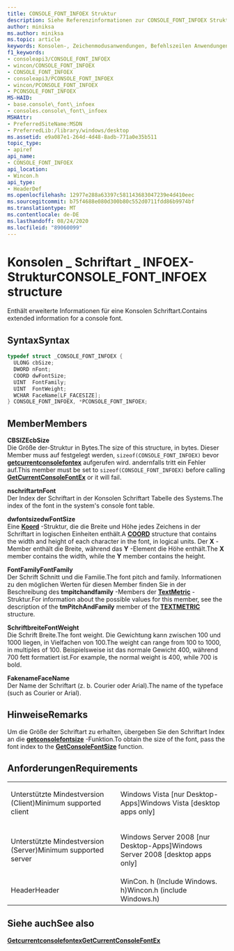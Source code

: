 ```yaml
---
title: CONSOLE_FONT_INFOEX Struktur
description: Siehe Referenzinformationen zur CONSOLE_FONT_INFOEX Struktur, die erweiterte Informationen für eine Konsolen Schriftart enthält.
author: miniksa
ms.author: miniksa
ms.topic: article
keywords: Konsolen-, Zeichenmodusanwendungen, Befehlszeilen Anwendungen, Terminalanwendungen, Konsolen-API
f1_keywords:
- consoleapi3/CONSOLE_FONT_INFOEX
- wincon/CONSOLE_FONT_INFOEX
- CONSOLE_FONT_INFOEX
- consoleapi3/PCONSOLE_FONT_INFOEX
- wincon/PCONSOLE_FONT_INFOEX
- PCONSOLE_FONT_INFOEX
MS-HAID:
- base.console\_font\_infoex
- consoles.console\_font\_infoex
MSHAttr:
- PreferredSiteName:MSDN
- PreferredLib:/library/windows/desktop
ms.assetid: e9a087e1-264d-4d48-8adb-771a0e35b511
topic_type:
- apiref
api_name:
- CONSOLE_FONT_INFOEX
api_location:
- Wincon.h
api_type:
- HeaderDef
ms.openlocfilehash: 12977e288a63397c581143683047239e4d410eec
ms.sourcegitcommit: b75f4688e080d300b80c552d0711fdd86b9974bf
ms.translationtype: MT
ms.contentlocale: de-DE
ms.lasthandoff: 08/24/2020
ms.locfileid: "89060099"
---
```

# <a name="console_font_infoex-structure"></a><span data-ttu-id="c9a3c-104">Konsolen \_ Schriftart \_ INFOEX-Struktur</span><span class="sxs-lookup"><span data-stu-id="c9a3c-104">CONSOLE\_FONT\_INFOEX structure</span></span>


<span data-ttu-id="c9a3c-105">Enthält erweiterte Informationen für eine Konsolen Schriftart.</span><span class="sxs-lookup"><span data-stu-id="c9a3c-105">Contains extended information for a console font.</span></span>

<a name="syntax"></a><span data-ttu-id="c9a3c-106">Syntax</span><span class="sxs-lookup"><span data-stu-id="c9a3c-106">Syntax</span></span>
------

```C
typedef struct _CONSOLE_FONT_INFOEX {
  ULONG cbSize;
  DWORD nFont;
  COORD dwFontSize;
  UINT  FontFamily;
  UINT  FontWeight;
  WCHAR FaceName[LF_FACESIZE];
} CONSOLE_FONT_INFOEX, *PCONSOLE_FONT_INFOEX;
```

<a name="members"></a><span data-ttu-id="c9a3c-107">Member</span><span class="sxs-lookup"><span data-stu-id="c9a3c-107">Members</span></span>
-------

<span data-ttu-id="c9a3c-108">**CBSIZE**</span><span class="sxs-lookup"><span data-stu-id="c9a3c-108">**cbSize**</span></span>  
<span data-ttu-id="c9a3c-109">Die Größe der-Struktur in Bytes.</span><span class="sxs-lookup"><span data-stu-id="c9a3c-109">The size of this structure, in bytes.</span></span> <span data-ttu-id="c9a3c-110">Dieser Member muss auf festgelegt werden, `sizeof(CONSOLE_FONT_INFOEX)` bevor [**getcurrentconsolefontex**](getcurrentconsolefontex.md) aufgerufen wird. andernfalls tritt ein Fehler auf.</span><span class="sxs-lookup"><span data-stu-id="c9a3c-110">This member must be set to `sizeof(CONSOLE_FONT_INFOEX)` before calling [**GetCurrentConsoleFontEx**](getcurrentconsolefontex.md) or it will fail.</span></span>

<span data-ttu-id="c9a3c-111">**nschriftart**</span><span class="sxs-lookup"><span data-stu-id="c9a3c-111">**nFont**</span></span>  
<span data-ttu-id="c9a3c-112">Der Index der Schriftart in der Konsolen Schriftart Tabelle des Systems.</span><span class="sxs-lookup"><span data-stu-id="c9a3c-112">The index of the font in the system's console font table.</span></span>

<span data-ttu-id="c9a3c-113">**dwfontsize**</span><span class="sxs-lookup"><span data-stu-id="c9a3c-113">**dwFontSize**</span></span>  
<span data-ttu-id="c9a3c-114">Eine [**Koord**](coord-str.md) -Struktur, die die Breite und Höhe jedes Zeichens in der Schriftart in logischen Einheiten enthält.</span><span class="sxs-lookup"><span data-stu-id="c9a3c-114">A [**COORD**](coord-str.md) structure that contains the width and height of each character in the font, in logical units.</span></span> <span data-ttu-id="c9a3c-115">Der **X** -Member enthält die Breite, während das **Y** -Element die Höhe enthält.</span><span class="sxs-lookup"><span data-stu-id="c9a3c-115">The **X** member contains the width, while the **Y** member contains the height.</span></span>

<span data-ttu-id="c9a3c-116">**FontFamily**</span><span class="sxs-lookup"><span data-stu-id="c9a3c-116">**FontFamily**</span></span>  
<span data-ttu-id="c9a3c-117">Der Schrift Schnitt und die Familie.</span><span class="sxs-lookup"><span data-stu-id="c9a3c-117">The font pitch and family.</span></span> <span data-ttu-id="c9a3c-118">Informationen zu den möglichen Werten für diesen Member finden Sie in der Beschreibung des **tmpitchandfamily** -Members der [**TextMetric**](https://msdn.microsoft.com/library/windows/desktop/dd145132) -Struktur.</span><span class="sxs-lookup"><span data-stu-id="c9a3c-118">For information about the possible values for this member, see the description of the **tmPitchAndFamily** member of the [**TEXTMETRIC**](https://msdn.microsoft.com/library/windows/desktop/dd145132) structure.</span></span>

<span data-ttu-id="c9a3c-119">**Schriftbreite**</span><span class="sxs-lookup"><span data-stu-id="c9a3c-119">**FontWeight**</span></span>  
<span data-ttu-id="c9a3c-120">Die Schrift Breite.</span><span class="sxs-lookup"><span data-stu-id="c9a3c-120">The font weight.</span></span> <span data-ttu-id="c9a3c-121">Die Gewichtung kann zwischen 100 und 1000 liegen, in Vielfachen von 100.</span><span class="sxs-lookup"><span data-stu-id="c9a3c-121">The weight can range from 100 to 1000, in multiples of 100.</span></span> <span data-ttu-id="c9a3c-122">Beispielsweise ist das normale Gewicht 400, während 700 fett formatiert ist.</span><span class="sxs-lookup"><span data-stu-id="c9a3c-122">For example, the normal weight is 400, while 700 is bold.</span></span>

<span data-ttu-id="c9a3c-123">**Fakename**</span><span class="sxs-lookup"><span data-stu-id="c9a3c-123">**FaceName**</span></span>  
<span data-ttu-id="c9a3c-124">Der Name der Schriftart (z. b. Courier oder Arial).</span><span class="sxs-lookup"><span data-stu-id="c9a3c-124">The name of the typeface (such as Courier or Arial).</span></span>

<a name="remarks"></a><span data-ttu-id="c9a3c-125">Hinweise</span><span class="sxs-lookup"><span data-stu-id="c9a3c-125">Remarks</span></span>
-------

<span data-ttu-id="c9a3c-126">Um die Größe der Schriftart zu erhalten, übergeben Sie den Schriftart Index an die [**getconsolefontsize**](getconsolefontsize.md) -Funktion.</span><span class="sxs-lookup"><span data-stu-id="c9a3c-126">To obtain the size of the font, pass the font index to the [**GetConsoleFontSize**](getconsolefontsize.md) function.</span></span>

<a name="requirements"></a><span data-ttu-id="c9a3c-127">Anforderungen</span><span class="sxs-lookup"><span data-stu-id="c9a3c-127">Requirements</span></span>
------------

<table>
<colgroup>
<col width="50%" />
<col width="50%" />
</colgroup>
<tbody>
<tr class="odd">
<td><p><span data-ttu-id="c9a3c-128">Unterstützte Mindestversion (Client)</span><span class="sxs-lookup"><span data-stu-id="c9a3c-128">Minimum supported client</span></span></p></td>
<td><p><span data-ttu-id="c9a3c-129">Windows Vista [nur Desktop-Apps]</span><span class="sxs-lookup"><span data-stu-id="c9a3c-129">Windows Vista [desktop apps only]</span></span></p></td>
</tr>
<tr class="even">
<td><p><span data-ttu-id="c9a3c-130">Unterstützte Mindestversion (Server)</span><span class="sxs-lookup"><span data-stu-id="c9a3c-130">Minimum supported server</span></span></p></td>
<td><p><span data-ttu-id="c9a3c-131">Windows Server 2008 [nur Desktop-Apps]</span><span class="sxs-lookup"><span data-stu-id="c9a3c-131">Windows Server 2008 [desktop apps only]</span></span></p></td>
</tr>
<tr class="odd">
<td><p><span data-ttu-id="c9a3c-132">Header</span><span class="sxs-lookup"><span data-stu-id="c9a3c-132">Header</span></span></p></td>
<td><span data-ttu-id="c9a3c-133">WinCon. h (Include Windows. h)</span><span class="sxs-lookup"><span data-stu-id="c9a3c-133">Wincon.h (include Windows.h)</span></span></td>
</tr>
</tbody>
</table>

## <a name="span-idsee_alsospansee-also"></a><span data-ttu-id="c9a3c-134"><span id="see_also"></span>Siehe auch</span><span class="sxs-lookup"><span data-stu-id="c9a3c-134"><span id="see_also"></span>See also</span></span>


[<span data-ttu-id="c9a3c-135">**Getcurrentconsolefontex**</span><span class="sxs-lookup"><span data-stu-id="c9a3c-135">**GetCurrentConsoleFontEx**</span></span>](getcurrentconsolefontex.md)

 

 




